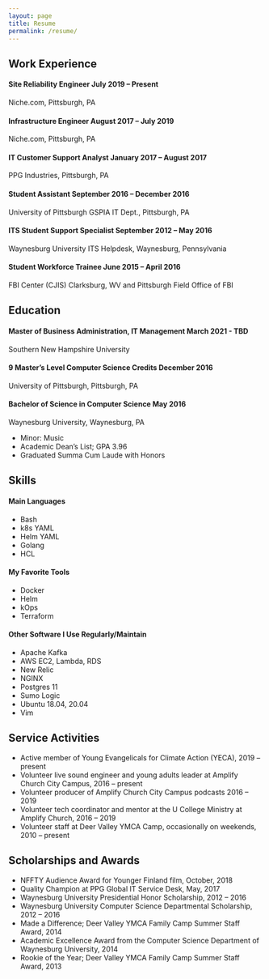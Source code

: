 ```yaml
---
layout: page
title: Resume
permalink: /resume/
---
```

## Work Experience

#### Site Reliability Engineer               July 2019 – Present
Niche.com, Pittsburgh, PA

#### Infrastructure Engineer                 August 2017 – July 2019
Niche.com, Pittsburgh, PA

#### IT Customer Support Analyst        January 2017 – August 2017
PPG Industries, Pittsburgh, PA

#### Student Assistant                  September 2016 – December 2016
University of Pittsburgh GSPIA IT Dept., Pittsburgh, PA

#### ITS Student Support Specialist     September 2012 – May 2016
Waynesburg University ITS Helpdesk, Waynesburg, Pennsylvania

#### Student Workforce Trainee          June 2015 – April 2016
FBI Center (CJIS) Clarksburg, WV and Pittsburgh Field Office of FBI

## Education
#### Master of Business Administration, IT Management   March 2021 - TBD
Southern New Hampshire University

#### 9 Master’s Level Computer Science Credits          December 2016
University of Pittsburgh, Pittsburgh, PA

#### Bachelor of Science in Computer Science            May 2016
Waynesburg University, Waynesburg, PA
- Minor: Music
- Academic Dean’s List; GPA 3.96
- Graduated Summa Cum Laude with Honors

## Skills
#### Main Languages
- Bash
- k8s YAML
- Helm YAML
- Golang
- HCL

#### My Favorite Tools
- Docker
- Helm
- kOps
- Terraform

#### Other Software I Use Regularly/Maintain
- Apache Kafka
- AWS EC2, Lambda, RDS
- New Relic
- NGINX
- Postgres 11
- Sumo Logic
- Ubuntu 18.04, 20.04
- Vim

## Service Activities
- Active member of Young Evangelicals for Climate Action (YECA), 2019 –
  present
- Volunteer live sound engineer and young adults leader at Amplify
  Church City Campus, 2016 – present
- Volunteer producer of Amplify Church City Campus podcasts 2016 – 2019
- Volunteer tech coordinator and mentor at the U College Ministry at
  Amplify Church, 2016 – 2019
- Volunteer staff at Deer Valley YMCA Camp, occasionally on weekends,
  2010 – present

## Scholarships and Awards
- NFFTY Audience Award for Younger Finland film, October, 2018
- Quality Champion at PPG Global IT Service Desk, May, 2017
- Waynesburg University Presidential Honor Scholarship, 2012 – 2016
- Waynesburg University Computer Science Departmental Scholarship, 2012
  – 2016
- Made a Difference; Deer Valley YMCA Family Camp Summer Staff Award,
  2014
- Academic Excellence Award from the Computer Science Department of
  Waynesburg University, 2014
- Rookie of the Year; Deer Valley YMCA Family Camp Summer Staff Award,
  2013

